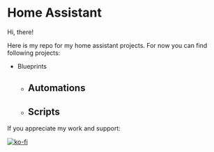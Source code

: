 # Home Assistant

Hi, there!

Here is my repo for my home assistant projects. For now you can find following projects:

- Blueprints
  - Automations
    - 
  - Scripts
    - 
   
If you appreciate my work and support:

[![ko-fi](https://ko-fi.com/img/githubbutton_sm.svg)](https://ko-fi.com/svenkortekaas)
